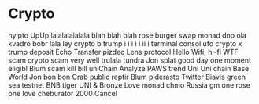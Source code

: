 # Crypto
hyipto
UpUp lalalalalalala
blah blah blah
rose burger swap
monad dno
ola kvadro bobr
lala ley
crypto b
trump
i i i i i ii i
terminal consol
ufo
crypto x
trump
deposit
Echo
Transfer
pizdec
Lens protocol
Hello
Wifi, hi-fi
WTF scam
crypto scam
very well
trulala
tundra
Jon
splat
good day
one moment
eligibl
Blum scam
kill bill
uniChain
Analyze PAWS trend
Uni Uni chain
Base
World
Jon bon bon
Crab 
public
reptir
Blum piderasto
Twitter
Biavis
green
sea
testnet
BNB
tiger
UNI &
Bronze
Love
monad chmo
Russia
gm
one rose
one love
cheburator 2000
Cancel
